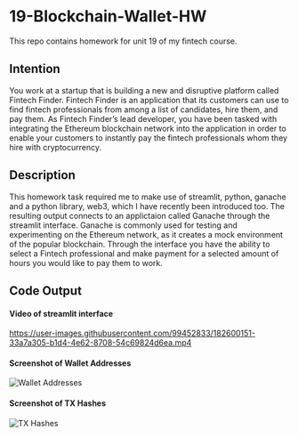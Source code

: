 # 19-Blockchain-Wallet-HW
This repo contains homework for unit 19 of my fintech course.

## Intention
You work at a startup that is building a new and disruptive platform called Fintech Finder. Fintech Finder is an application that its customers can use to find fintech professionals from among a list of candidates, hire them, and pay them. As Fintech Finder’s lead developer, you have been tasked with integrating the Ethereum blockchain network into the application in order to enable your customers to instantly pay the fintech professionals whom they hire with cryptocurrency.

## Description
This homework task required me to make use of streamlit, python, ganache and a python library, web3, which I have recently been introduced too. The resulting output connects to an applictaion called Ganache through the streamlit interface. Ganache is commonly used for testing and experimenting on the Ethereum network, as it creates a mock environment of the popular blockchain. Through the interface you have the ability to select a Fintech professional and make payment for a selected amount of hours you would like to pay them to work. 

## Code Output
#### Video of streamlit interface
https://user-images.githubusercontent.com/99452833/182600151-33a7a305-b1d4-4e62-8708-54c69824d6ea.mp4
#### Screenshot of Wallet Addresses
![Wallet Addresses](https://user-images.githubusercontent.com/99452833/182600153-075fc619-e042-4de2-af6e-8729e48c8ba6.png)
#### Screenshot of TX Hashes
![TX Hashes](https://user-images.githubusercontent.com/99452833/182600152-b3d4652c-7526-4612-8be6-4f1d369f72de.png)
